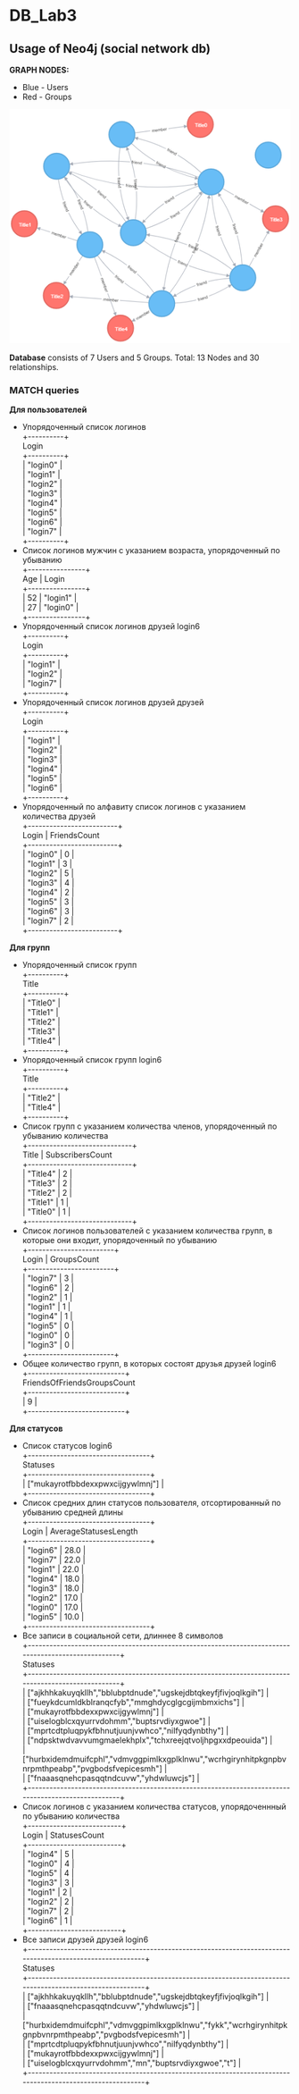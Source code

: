 # DB_Lab3
## Usage of Neo4j (social network db)

**GRAPH NODES:**
 - Blue - Users
 - Red - Groups

![DB GRAPH](graph.png)

**Database** consists of 7 Users and 5 Groups. Total: 13 Nodes and 30 relationships.

### MATCH queries
**Для пользователей**
- Упорядоченный список логинов  
+----------+  
Login  
+----------+  
| "login0" |  
| "login1" |  
| "login2" |  
| "login3" |  
| "login4" |  
| "login5" |  
| "login6" |  
| "login7" |  
+----------+
- Список логинов мужчин с указанием возраста, упорядоченный по убыванию  
+----------------+  
Age | Login   
+----------------+  
| 52  | "login1" |  
| 27  | "login0" |  
+----------------+  
- Упорядоченный список логинов друзей login6  
+----------+  
Login  
+----------+  
| "login1" |  
| "login2" |  
| "login7" |  
+----------+  
- Упорядоченный список логинов друзей друзей  
+----------+  
Login  
+----------+  
| "login1" |  
| "login2" |  
| "login3" |  
| "login4" |  
| "login5" |  
| "login6" |  
+----------+  
- Упорядоченный по алфавиту список логинов с указанием количества друзей  
+-------------------------+  
Login    | FriendsCount  
+-------------------------+  
| "login0" | 0            |  
| "login1" | 3            |  
| "login2" | 5            |  
| "login3" | 4            |  
| "login4" | 2            |  
| "login5" | 3            |  
| "login6" | 3            |  
| "login7" | 2            |  
+-------------------------+  

**Для групп**
- Упорядоченный список групп  
+----------+  
Title  
+----------+  
| "Title0" |  
| "Title1" |  
| "Title2" |  
| "Title3" |  
| "Title4" |  
+----------+
- Упорядоченный список групп login6  
+----------+  
Title  
+----------+  
| "Title2" |  
| "Title4" |  
+----------+  
- Список групп с указанием количества членов, упорядоченный по убыванию количества  
+-----------------------------+  
Title    | SubscribersCount  
+-----------------------------+  
| "Title4" | 2                |  
| "Title3" | 2                |  
| "Title2" | 2                |  
| "Title1" | 1                |  
| "Title0" | 1                |  
+-----------------------------+  
- Список логинов пользователей с указанием количества групп, в которые они входит, упорядоченный по убыванию  
+------------------------+  
Login    | GroupsCount  
+------------------------+  
| "login7" | 3           |  
| "login6" | 2           |  
| "login2" | 1           |  
| "login1" | 1           |  
| "login4" | 1           |  
| "login5" | 0           |  
| "login0" | 0           |  
| "login3" | 0           |  
+------------------------+  
- Общее количество групп, в которых состоят друзья друзей login6  
+---------------------------+  
FriendsOfFriendsGroupsCount  
+---------------------------+  
| 9                         |  
+---------------------------+  

**Для статусов**
- Список статусов login6  
+----------------------------------+  
Statuses  
+----------------------------------+  
| ["mukayrotfbbdexxpwxcijgywlmnj"] |  
+----------------------------------+  
- Список средних длин статусов пользователя, отсортированный по убыванию средней длины  
+----------------------------------+  
Login    | AverageStatusesLength  
+----------------------------------+  
| "login6" | 28.0                  |  
| "login7" | 22.0                  |  
| "login1" | 22.0                  |  
| "login4" | 18.0                  |  
| "login3" | 18.0                  |  
| "login2" | 17.0                  |  
| "login0" | 17.0                  |  
| "login5" | 10.0                  |  
+----------------------------------+
- Все записи в социальной сети, длиннее 8 символов  
+----------------------------------------------------------------------------------------------------+  
Statuses  
+----------------------------------------------------------------------------------------------------+  
| ["ajkhhkakuyqkllh","bblubptdnude","ugskejdbtqkeyfjfivjoqlkgih"]                                    |  
| ["fueykdcumldkblranqcfyb","mmghdycglgcgijmbmxichs"]                                                |  
| ["mukayrotfbbdexxpwxcijgywlmnj"]                                                                   |  
| ["uiselogblcxqyurrvdohmm","buptsrvdiyxgwoe"]                                                       |  
| ["mprtcdtpluqpykfbhnutjuunjvwhco","nilfyqdynbthy"]                                                 |  
| ["ndpsktwdvavvumgmaelekhplx","tchxreejqtvoljhpgxxdpeouida"]                                        |  
| ["hurbxidemdmuifcphl","vdmvggpimlkxgplklnwu","wcrhgirynhitpkgnpbvnrpmthpeabp","pvgbodsfvepicesmh"] |  
| ["fnaaasqnehcpasqqtndcuvw","yhdwluwcjs"]                                                           |  
+----------------------------------------------------------------------------------------------------+  
- Список логинов с указанием количества статусов, упорядоченнный по убыванию количества  
+--------------------------+  
Login    | StatusesCount  
+--------------------------+  
| "login4" | 5             |  
| "login0" | 4             |  
| "login5" | 4             |  
| "login3" | 3             |  
| "login1" | 2             |  
| "login2" | 2             |  
| "login7" | 2             |  
| "login6" | 1             |  
+--------------------------+  
- Все записи друзей друзей login6  
+-----------------------------------------------------------------------------------------------------------+  
Statuses  
+-----------------------------------------------------------------------------------------------------------+  
| ["ajkhhkakuyqkllh","bblubptdnude","ugskejdbtqkeyfjfivjoqlkgih"]                                           |  
| ["fnaaasqnehcpasqqtndcuvw","yhdwluwcjs"]                                                                  |  
| ["hurbxidemdmuifcphl","vdmvggpimlkxgplklnwu","fykk","wcrhgirynhitpkgnpbvnrpmthpeabp","pvgbodsfvepicesmh"] |  
| ["mprtcdtpluqpykfbhnutjuunjvwhco","nilfyqdynbthy"]                                                        |  
| ["mukayrotfbbdexxpwxcijgywlmnj"]                                                                          |  
| ["uiselogblcxqyurrvdohmm","mn","buptsrvdiyxgwoe","t"]                                                     |  
+-----------------------------------------------------------------------------------------------------------+  

